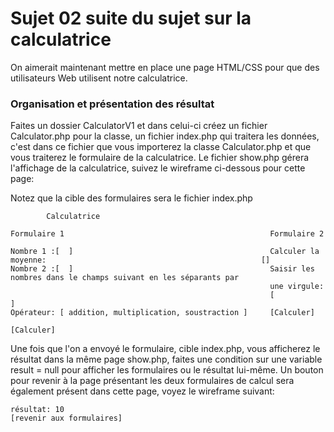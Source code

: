 
# Sujet 02 suite du sujet sur la calculatrice

On aimerait maintenant mettre en place une page HTML/CSS pour que des utilisateurs Web utilisent notre calculatrice.

### Organisation et présentation des résultat

Faites un dossier CalculatorV1 et dans celui-ci créez un fichier Calculator.php pour la classe, un fichier index.php
qui traitera les données, c'est dans ce fichier que vous importerez la classe Calculator.php et que vous traiterez le formulaire
de la calculatrice. Le fichier show.php gérera l'affichage de la calculatrice, suivez le wireframe ci-dessous pour cette page:

Notez que la cible des formulaires sera le fichier index.php

```
        Calculatrice
        
Formulaire 1                                              Formulaire 2 

Nombre 1 :[  ]                                            Calculer la moyenne:                                                []  
Nombre 2 :[  ]                                            Saisir les nombres dans le champs suivant en les séparants par 
                                                          une virgule:
                                                          [           ]
Opérateur: [ addition, multiplication, soustraction ]     [Calculer]

[Calculer]

```

Une fois que l'on a envoyé le formulaire, cible index.php, vous afficherez le résultat dans la même page show.php, faites une condition sur 
une variable result = null pour afficher les formulaires ou le résultat lui-même. Un bouton pour revenir à la page présentant
les deux formulaires de calcul sera également présent dans cette page, voyez le wireframe suivant:

```
résultat: 10
[revenir aux formulaires]

```
